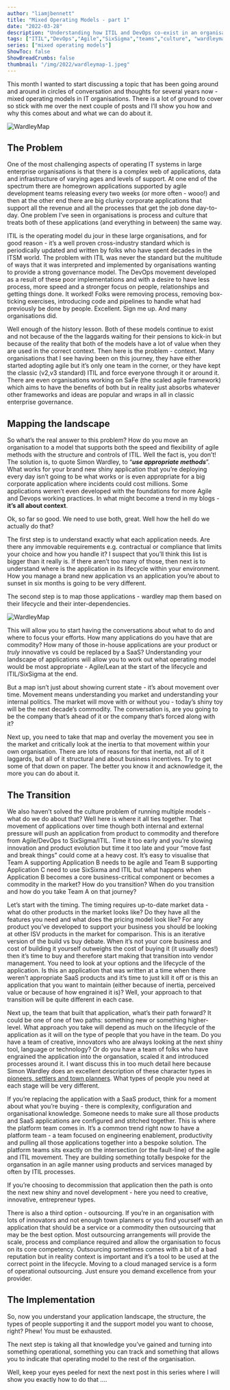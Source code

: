 ```yaml
---
author: "liamjbennett"
title: "Mixed Operating Models - part 1"
date: "2022-03-28"
description: "Understanding how ITIL and DevOps co-exist in an organisations landscape."
tags: ["ITIL","DevOps","Agile","SixSigma","teams","culture", "wardleymapping"]
series: ["mixed operating models"]
ShowToc: false
ShowBreadCrumbs: false
thumbnail: "/img/2022/wardleymap-1.jpeg"
---
```


This month I wanted to start discussing a topic that has been going around and around in circles of conversation and thoughts for several years now - mixed operating models in IT organisations. There is a lot of ground to cover so stick with me over the next couple of posts and I’ll show you how and why this comes about and what we can do about it.

![WardleyMap](/img/2022/wardleymap-1.jpeg)

## The Problem

One of the most challenging aspects of operating IT systems in large enterprise organisations is that there is a complex web of applications, data and infrastructure of varying ages and levels of support. At one end of the spectrum there are homegrown applications supported by agile development teams releasing every two weeks (or more often - wooo!) and then at the other end there are big clunky corporate applications that support all the revenue and all the processes that get the job done day-to-day. One problem I’ve seen in organisations is process and culture that treats both of these applications (and everything in between) the same way. 

ITIL is the operating model du jour in these large organisations, and for good reason - it’s a well proven cross-industry standard which is periodically updated and written by folks who have spent decades in the ITSM world. The problem with ITIL was never the standard but the multitude of ways that it was interpreted and implemented by organisations wanting to provide a strong governance model. The DevOps movement developed as a result of these poor implementations and with a desire to have less process, more speed and a stronger focus on people, relationships and getting things done. It worked! Folks were removing process, removing box-ticking exercises, introducing code and pipelines to handle what had previously be done by people. Excellent. Sign me up. And many organisations did.

Well enough of the history lesson. Both of these models continue to exist and not because of the the laggards waiting for their pensions to kick-in but because of the reality that both of the models have a lot of value when they are used in the correct context. Then here is the problem - context. Many organisations that I see having been on this journey, they have either started adopting agile but it’s only one team in the corner, or they have kept the classic (v2,v3 standard) ITIL and force everyone through it or around it. There are even organisations working on SaFe (the scaled agile framework) which aims to have the benefits of both but in reality just absorbs whatever other frameworks and ideas are popular and wraps in all in classic enterprise governance.

## Mapping the landscape

So what’s the real answer to this problem? How do you move an organisation to a model that supports both the speed and flexibility of agile methods with the structure and controls of ITIL. Well the fact is, you don’t! The solution is, to quote Simon Wardley, to “***use appropriate methods***”. What works for your brand new shiny application that you’re deploying every day isn’t going to be what works or is even appropriate for a big corporate application where incidents could cost millions. Some applications weren’t even developed with the foundations for more Agile and Devops working practices. In what might become a trend in my blogs - **it’s all about context**.

Ok, so far so good. We need to use both, great. Well how the hell do we actually do that?

The first step is to understand exactly what each application needs. Are there any immovable requirements e.g. contractual or compliance that limits your choice and how you handle it? I suspect that you’ll think this list is bigger than it really is. If there aren’t too many of those, then next is to understand where is the application in its lifecycle within your environment. How you manage a brand new application vs an application you’re about to sunset in six months is going to be very different.

The second step is to map those applications - wardley map them based on their lifecycle and their inter-dependencies.

![WardleyMap](/img/2022/wardleymap-2.jpeg)

This will allow you to start having the conversations about what to do and where to focus your efforts. How many applications do you have that are commodity? How many of those in-house applications are your product or *truly* innovative vs could be replaced by a SaaS? Understanding your landscape of applications will allow you to work out what operating model would be most appropriate - Agile/Lean at the start of the lifecycle and ITIL/SixSigma at the end.

But a map isn’t just about showing current state - it’s about movement over time. Movement means understanding you market and understanding your internal politics. The market will move with or without you - today’s shiny toy will be the next decade’s commodity. The conversation is, are you going to be the company that’s ahead of it or the company that’s forced along with it?

Next up, you need to take that map and overlay the movement you see in the market and critically look at the inertia to that movement within your own organisation. There are lots of reasons for that inertia, not all of it laggards, but all of it structural and about business incentives. Try to get some of that down on paper. The better you know it and acknowledge it, the more you can do about it.

## The Transition

We also haven’t solved the culture problem of running multiple models - what do we do about that? Well here is where it all ties together. That movement of applications over time though both internal and external pressure will push an application from product to commodity and therefore from Agile/DevOps to SixSigma/ITIL. Time it too early and you’re slowing innovation and product evolution but time it too late and your “move fast and break things” could come at a heavy cost. It’s easy to visualise that Team A supporting Application B needs to be agile and Team B supporting Application C need to use SixSixma and ITIL but what happens when Application B becomes a core business-critical component or becomes a commodity in the market? How do you transition? When do you transition and how do you take Team A on that journey?

Let’s start with the timing. The timing requires up-to-date market data - what do other products in the market looks like? Do they have all the features you need and what does the pricing model look like? For any product you’ve developed to support your business you should be looking at other ISV products in the market for comparison. This is an iterative version of the build vs buy debate. When it’s not your core business and cost of building it yourself outweighs the cost of buying it (it usually does!) then it’s time to buy and therefore start making that transition into vendor management. You need to look at your options and the lifecycle of the application. Is this an application that was written at a time when there weren’t appropriate SaaS products and it’s time to just kill it off or is this an application that you want to maintain (either because of inertia, perceived value or because of how engrained it is)? Well, your approach to that transition will be quite different in each case.

Next up, the team that built that application, what’s their path forward? It could be one of one of two paths: something new or something higher-level. What approach you take will depend as much on the lifecycle of the application as it will on the type of people that you have in the team. Do you have a team of creative, innovators who are always looking at the next shiny tool, language or technology? Or do you have a team of folks who have engrained the application into the organsation, scaled it and introduced processes around it. I want discuss this in too much detail here because Simon Wardley does an excellent description of these character types in [pioneers, settlers and town planners](https://blog.gardeviance.org/2015/03/on-pioneers-settlers-town-planners-and.html). What types of people you need at each stage will be very different.

If you’re replacing the application with a SaaS product, think for a moment about what you’re buying - there is complexity, configuration and organisational knowledge. Someone needs to make sure all those products and SaaS applications are configured and stitched together. This is where the platform team comes in. It’s a common trend right now to have a platform team - a team focused on engineering enablement, productivity and pulling all those applications together into a bespoke solution. The platform teams sits exactly on the intersection (or the fault-line) of the agile and ITIL movement. They are building something totally bespoke for the organsation in an agile manner using products and services managed by often by ITIL processes.

If you’re choosing to decommission that application then the path is onto the next new shiny and novel development - here you need to creative, innovative, entrepreneur types.

There is also a third option - outsourcing. If you’re in an organisation with lots of innovators and not enough town planners or you find yourself with an application that should be a service or a commodity then outsourcing that may be the best option. Most outsourcing arrangements will provide the scale, process and compliance required and allow the organisation to focus on its core competency. Outsourcing sometimes comes with a bit of a bad reputation but in reality context is important and it’s a tool to be used at the correct point in the lifecycle. Moving to a cloud managed service is a form of operational outsourcing. Just ensure you demand excellence from your provider.

## The Implementation

So, now you understand your application landscape, the structure, the types of people supporting it and the support model you want to choose, right? Phew! You must be exhausted.

The next step is taking all that knowledge you’ve gained and turning into something operational, something you can track and something that allows you to indicate that operating model to the rest of the organisation. 

Well, keep your eyes peeled for next the next post in this series where I will show you exactly how to do that ....